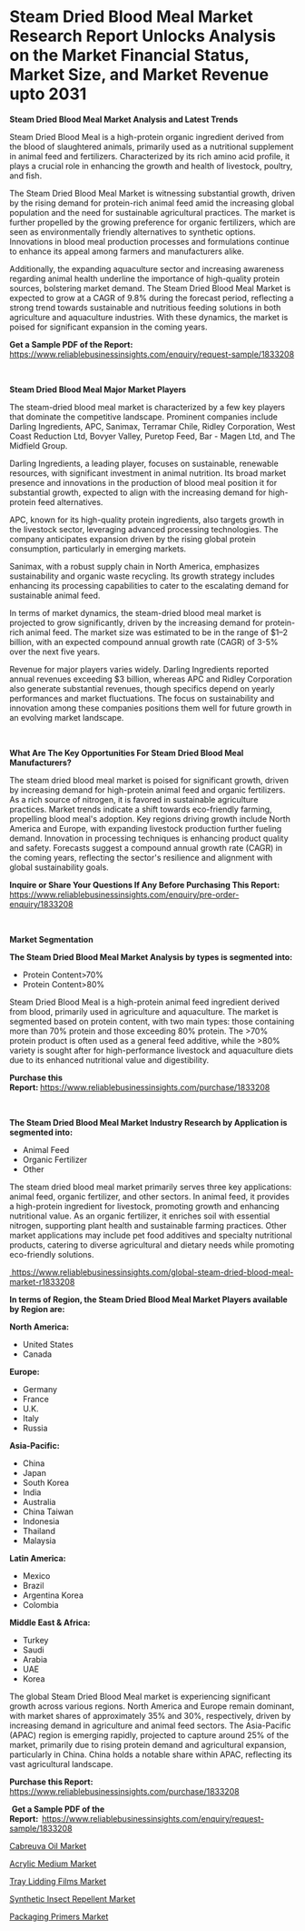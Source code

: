 <p><h1>Steam Dried Blood Meal Market Research Report Unlocks Analysis on the Market Financial Status, Market Size, and Market Revenue upto 2031</h1></p><p><strong>Steam Dried Blood Meal Market Analysis and Latest Trends</strong></p>
<p><p>Steam Dried Blood Meal is a high-protein organic ingredient derived from the blood of slaughtered animals, primarily used as a nutritional supplement in animal feed and fertilizers. Characterized by its rich amino acid profile, it plays a crucial role in enhancing the growth and health of livestock, poultry, and fish.</p><p>The Steam Dried Blood Meal Market is witnessing substantial growth, driven by the rising demand for protein-rich animal feed amid the increasing global population and the need for sustainable agricultural practices. The market is further propelled by the growing preference for organic fertilizers, which are seen as environmentally friendly alternatives to synthetic options. Innovations in blood meal production processes and formulations continue to enhance its appeal among farmers and manufacturers alike.</p><p>Additionally, the expanding aquaculture sector and increasing awareness regarding animal health underline the importance of high-quality protein sources, bolstering market demand. The Steam Dried Blood Meal Market is expected to grow at a CAGR of 9.8% during the forecast period, reflecting a strong trend towards sustainable and nutritious feeding solutions in both agriculture and aquaculture industries. With these dynamics, the market is poised for significant expansion in the coming years.</p></p>
<p><strong>Get a Sample PDF of the Report:&nbsp;</strong> <a href="https://www.reliablebusinessinsights.com/enquiry/request-sample/1833208?utm_campaign=1426&utm_medium=2&utm_source=Github&utm_content=ia&utm_term=17102024&utm_id=steam-dried-blood-meal">https://www.reliablebusinessinsights.com/enquiry/request-sample/1833208</a></p>
<p>&nbsp;</p>
<p><strong>Steam Dried Blood Meal Major Market Players</strong></p>
<p><p>The steam-dried blood meal market is characterized by a few key players that dominate the competitive landscape. Prominent companies include Darling Ingredients, APC, Sanimax, Terramar Chile, Ridley Corporation, West Coast Reduction Ltd, Bovyer Valley, Puretop Feed, Bar - Magen Ltd, and The Midfield Group. </p><p>Darling Ingredients, a leading player, focuses on sustainable, renewable resources, with significant investment in animal nutrition. Its broad market presence and innovations in the production of blood meal position it for substantial growth, expected to align with the increasing demand for high-protein feed alternatives.</p><p>APC, known for its high-quality protein ingredients, also targets growth in the livestock sector, leveraging advanced processing technologies. The company anticipates expansion driven by the rising global protein consumption, particularly in emerging markets.</p><p>Sanimax, with a robust supply chain in North America, emphasizes sustainability and organic waste recycling. Its growth strategy includes enhancing its processing capabilities to cater to the escalating demand for sustainable animal feed.</p><p>In terms of market dynamics, the steam-dried blood meal market is projected to grow significantly, driven by the increasing demand for protein-rich animal feed. The market size was estimated to be in the range of $1–2 billion, with an expected compound annual growth rate (CAGR) of 3-5% over the next five years.</p><p>Revenue for major players varies widely. Darling Ingredients reported annual revenues exceeding $3 billion, whereas APC and Ridley Corporation also generate substantial revenues, though specifics depend on yearly performances and market fluctuations. The focus on sustainability and innovation among these companies positions them well for future growth in an evolving market landscape.</p></p>
<p>&nbsp;</p>
<p><strong>What Are The Key Opportunities For Steam Dried Blood Meal Manufacturers?</strong></p>
<p><p>The steam dried blood meal market is poised for significant growth, driven by increasing demand for high-protein animal feed and organic fertilizers. As a rich source of nitrogen, it is favored in sustainable agriculture practices. Market trends indicate a shift towards eco-friendly farming, propelling blood meal's adoption. Key regions driving growth include North America and Europe, with expanding livestock production further fueling demand. Innovation in processing techniques is enhancing product quality and safety. Forecasts suggest a compound annual growth rate (CAGR) in the coming years, reflecting the sector's resilience and alignment with global sustainability goals.</p></p>
<p><strong>Inquire or Share Your Questions If Any Before Purchasing This Report:</strong> <a href="https://www.reliablebusinessinsights.com/enquiry/pre-order-enquiry/1833208?utm_campaign=1426&utm_medium=2&utm_source=Github&utm_content=ia&utm_term=17102024&utm_id=steam-dried-blood-meal">https://www.reliablebusinessinsights.com/enquiry/pre-order-enquiry/1833208</a></p>
<p>&nbsp;</p>
<p><strong>Market Segmentation</strong></p>
<p><strong>The Steam Dried Blood Meal Market Analysis by types is segmented into:</strong></p>
<p><ul><li>Protein Content>70%</li><li>Protein Content>80%</li></ul></p>
<p><p>Steam Dried Blood Meal is a high-protein animal feed ingredient derived from blood, primarily used in agriculture and aquaculture. The market is segmented based on protein content, with two main types: those containing more than 70% protein and those exceeding 80% protein. The >70% protein product is often used as a general feed additive, while the >80% variety is sought after for high-performance livestock and aquaculture diets due to its enhanced nutritional value and digestibility.</p></p>
<p><strong>Purchase this Report:&nbsp;</strong><a href="https://www.reliablebusinessinsights.com/purchase/1833208?utm_campaign=1426&utm_medium=2&utm_source=Github&utm_content=ia&utm_term=17102024&utm_id=steam-dried-blood-meal">https://www.reliablebusinessinsights.com/purchase/1833208</a></p>
<p>&nbsp;</p>
<p><strong>The Steam Dried Blood Meal Market Industry Research by Application is segmented into:</strong></p>
<p><ul><li>Animal Feed</li><li>Organic Fertilizer</li><li>Other</li></ul></p>
<p><p>The steam dried blood meal market primarily serves three key applications: animal feed, organic fertilizer, and other sectors. In animal feed, it provides a high-protein ingredient for livestock, promoting growth and enhancing nutritional value. As an organic fertilizer, it enriches soil with essential nitrogen, supporting plant health and sustainable farming practices. Other market applications may include pet food additives and specialty nutritional products, catering to diverse agricultural and dietary needs while promoting eco-friendly solutions.</p></p>
<p><a href="https://www.reliablebusinessinsights.com/global-steam-dried-blood-meal-market-r1833208?utm_campaign=1426&utm_medium=2&utm_source=Github&utm_content=ia&utm_term=17102024&utm_id=steam-dried-blood-meal">&nbsp;https://www.reliablebusinessinsights.com/global-steam-dried-blood-meal-market-r1833208</a></p>
<p><strong>In terms of Region, the Steam Dried Blood Meal Market Players available by Region are:</strong></p>
<p>
    <p> <strong> North America: </strong>
        <ul>
            <li>United States</li>
            <li>Canada</li>
        </ul>
        </p> 
    <p> <strong> Europe: </strong>
        <ul>
            <li>Germany</li>
            <li>France</li>
            <li>U.K.</li>
            <li>Italy</li>
            <li>Russia</li>
        </ul>
        </p> 
    <p> <strong> Asia-Pacific: </strong>
        <ul>
            <li>China</li>
            <li>Japan</li>
            <li>South Korea</li>
            <li>India</li>
            <li>Australia</li>
            <li>China Taiwan</li>
            <li>Indonesia</li>
            <li>Thailand</li>
            <li>Malaysia</li>
        </ul>
        </p> 
    <p> <strong> Latin America: </strong>
        <ul>
            <li>Mexico</li>
            <li>Brazil</li>
            <li>Argentina Korea</li>
            <li>Colombia</li>
        </ul>
        </p> 
    <p> <strong> Middle East & Africa: </strong>
        <ul>
            <li>Turkey</li>
            <li>Saudi</li>
            <li>Arabia</li>
            <li>UAE</li>
            <li>Korea</li>
        </ul>
    </p>
    </p>
<p><p>The global Steam Dried Blood Meal market is experiencing significant growth across various regions. North America and Europe remain dominant, with market shares of approximately 35% and 30%, respectively, driven by increasing demand in agriculture and animal feed sectors. The Asia-Pacific (APAC) region is emerging rapidly, projected to capture around 25% of the market, primarily due to rising protein demand and agricultural expansion, particularly in China. China holds a notable share within APAC, reflecting its vast agricultural landscape.</p></p>
<p><strong>Purchase this Report: </strong><a href="https://www.reliablebusinessinsights.com/purchase/1833208?utm_campaign=1426&utm_medium=2&utm_source=Github&utm_content=ia&utm_term=17102024&utm_id=steam-dried-blood-meal">https://www.reliablebusinessinsights.com/purchase/1833208</a></p>
<p>&nbsp;<strong>Get a Sample PDF of the Report:&nbsp;&nbsp;</strong><a href="https://www.reliablebusinessinsights.com/enquiry/request-sample/1833208?utm_campaign=1426&utm_medium=2&utm_source=Github&utm_content=ia&utm_term=17102024&utm_id=steam-dried-blood-meal">https://www.reliablebusinessinsights.com/enquiry/request-sample/1833208</a></p>
<p><strong></strong></p>
<p><p><a href="https://www.linkedin.com/pulse/cabreuva-oil-market-research-report-exploring-size-revenue-i9jpe?utm_campaign=1426&utm_medium=2&utm_source=Github&utm_content=ia&utm_term=17102024&utm_id=steam-dried-blood-meal">Cabreuva Oil Market</a></p><p><a href="https://www.linkedin.com/pulse/acrylic-medium-spectrum-usage-patterns-sector-evolution-4fawe?utm_campaign=1426&utm_medium=2&utm_source=Github&utm_content=ia&utm_term=17102024&utm_id=steam-dried-blood-meal">Acrylic Medium Market</a></p><p><a href="https://www.linkedin.com/pulse/market-forecasting-change-global-tray-lidding-films-dynamics-cvjue?utm_campaign=1426&utm_medium=2&utm_source=Github&utm_content=ia&utm_term=17102024&utm_id=steam-dried-blood-meal">Tray Lidding Films Market</a></p><p><a href="https://www.linkedin.com/pulse/market-leaders-laggards-global-synthetic-insect-repellent-ja6de?utm_campaign=1426&utm_medium=2&utm_source=Github&utm_content=ia&utm_term=17102024&utm_id=steam-dried-blood-meal">Synthetic Insect Repellent Market</a></p><p><a href="https://www.linkedin.com/pulse/insights-packaging-primers-market-size-which-expanding-zlute?utm_campaign=1426&utm_medium=2&utm_source=Github&utm_content=ia&utm_term=17102024&utm_id=steam-dried-blood-meal">Packaging Primers Market</a></p></p>
